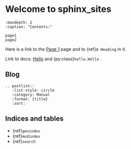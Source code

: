 # Welcome to sphinx_sites

```{toctree}
:maxdepth: 2
:caption: "Contents:"

page1
page2
```

Here is a link to the [Page 1](page1) page and to {ref}`A Heading` in it.

Link to docs: [Hello](hello.Hello) and {py:class}`hello.Hello` .

## Blog

```{eval-rst}
.. postlist::
   :list-style: circle
   :category: Manual
   :format: {title}
   :sort:
```

## Indices and tables

* {ref}`genindex`
* {ref}`modindex`
* {ref}`search`
